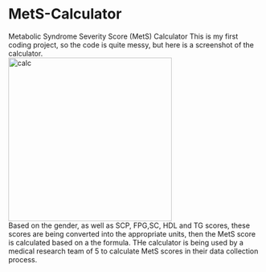 # MetS-Calculator
Metabolic Syndrome Severity Score (MetS) Calculator
This is my first coding project, so the code is quite messy, but here is a screenshot of the calculator. <br/>
<img width="325" alt="calc" src="https://user-images.githubusercontent.com/86757210/194110771-7eca5c8d-5dfe-4197-a962-bf894e9a00db.PNG"> <br/>
Based on the gender, as well as SCP, FPG,SC, HDL and TG scores, these scores are being converted into the appropriate units, then the MetS score is calculated based on a the formula.
THe calculator is  being used by a medical research team of 5 to calculate MetS scores in their data collection process. 
